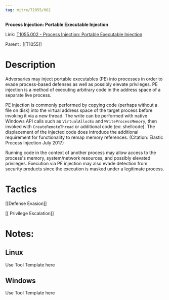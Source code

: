 ```yaml
---
tag: mitre/T1055/002
---
```


**Process Injection: Portable Executable Injection**

Link: [T1055.002 - Process Injection: Portable Executable Injection](https://attack.mitre.org/techniques/T1055/002)

Parent : [[T1055]]


# Description

Adversaries may inject portable executables (PE) into processes in order to evade process-based defenses as well as possibly elevate privileges. PE injection is a method of executing arbitrary code in the address space of a separate live process. 

PE injection is commonly performed by copying code (perhaps without a file on disk) into the virtual address space of the target process before invoking it via a new thread. The write can be performed with native Windows API calls such as <code>VirtualAllocEx</code> and <code>WriteProcessMemory</code>, then invoked with <code>CreateRemoteThread</code> or additional code (ex: shellcode). The displacement of the injected code does introduce the additional requirement for functionality to remap memory references. (Citation: Elastic Process Injection July 2017) 

Running code in the context of another process may allow access to the process's memory, system/network resources, and possibly elevated privileges. Execution via PE injection may also evade detection from security products since the execution is masked under a legitimate process. 

# Tactics


[[Defense Evasion]]

[[ Privilege Escalation]]


# Notes:

## Linux

Use Tool Template here

## Windows

Use Tool Template here